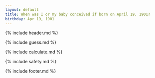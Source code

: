 ```yaml
---
layout: default
title: When was I or my baby conceived if born on April 19, 1901?
birthday: Apr 19, 1901
---
```


{% include header.md %}

{% include guess.md %}

{% include calculate.md %}

{% include safety.md %}

{% include footer.md %}



